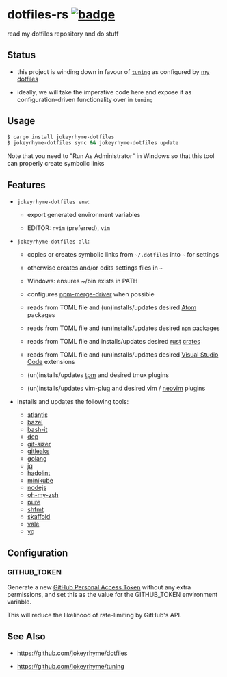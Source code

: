 # dotfiles-rs [![badge](https://action-badges.now.sh/jokeyrhyme/dotfiles-rs)](https://github.com/jokeyrhyme/dotfiles-rs/actions)

read my dotfiles repository and do stuff

## Status

- this project is winding down in favour of [`tuning`](https://github.com/jokeyrhyme/tuning) as configured by [my dotfiles](https://github.com/jokeyrhyme/dotfiles/tree/master/tuning)

- ideally, we will take the imperative code here and expose it as configuration-driven functionality over in `tuning`

## Usage

```sh
$ cargo install jokeyrhyme-dotfiles
$ jokeyrhyme-dotfiles sync && jokeyrhyme-dotfiles update
```

Note that you need to "Run As Administrator" in Windows so that this tool can properly create symbolic links

## Features

- `jokeyrhyme-dotfiles env`:

  - export generated environment variables

  - EDITOR: `nvim` (preferred), `vim`

- `jokeyrhyme-dotfiles all`:

  - copies or creates symbolic links from `~/.dotfiles` into `~` for settings

  - otherwise creates and/or edits settings files in `~`

  - Windows: ensures ~/bin exists in PATH

  - configures [npm-merge-driver](https://www.npmjs.com/package/npm-merge-driver) when possible

  - reads from TOML file and (un)installs/updates desired [Atom](https://atom.io/) packages

  - reads from TOML file and (un)installs/updates desired [`npm`](https://www.npmjs.com/) packages

  - reads from TOML file and installs/updates desired [rust](https://www.rust-lang.org/) [crates](https://crates.io/)

  - reads from TOML file and (un)installs/updates desired [Visual Studio Code](https://code.visualstudio.com) extensions

  - (un)installs/updates [tpm](https://github.com/tmux-plugins/tpm) and desired tmux plugins

  - (un)installs/updates vim-plug and desired vim / [neovim](https://github.com/neovim/neovim) plugins

- installs and updates the following tools:

  - [atlantis](https://github.com/runatlantis/atlantis)
  - [bazel](https://github.com/bazelbuild/bazel)
  - [bash-it](https://github.com/Bash-it/bash-it)
  - [dep](https://github.com/golang/dep)
  - [git-sizer](https://github.com/github/git-sizer)
  - [gitleaks](https://github.com/zricethezav/gitleaks)
  - [golang](https://golang.org/)
  - [jq](https://github.com/stedolan/jq)
  - [hadolint](https://github.com/hadolint/hadolint)
  - [minikube](https://github.com/kubernetes/minikube)
  - [nodejs](https://nodejs.org)
  - [oh-my-zsh](https://github.com/robbyrussell/oh-my-zsh)
  - [pure](https://github.com/sindresorhus/pure)
  - [shfmt](https://github.com/mvdan/sh)
  - [skaffold](https://github.com/GoogleCloudPlatform/skaffold)
  - [vale](https://github.com/errata-ai/vale)
  - [yq](https://github.com/mikefarah/yq)

## Configuration

### GITHUB_TOKEN

Generate a new [GitHub Personal Access Token](https://github.com/settings/tokens) without any extra permissions,
and set this as the value for the GITHUB_TOKEN environment variable.

This will reduce the likelihood of rate-limiting by GitHub's API.

## See Also

- https://github.com/jokeyrhyme/dotfiles

- https://github.com/jokeyrhyme/tuning
